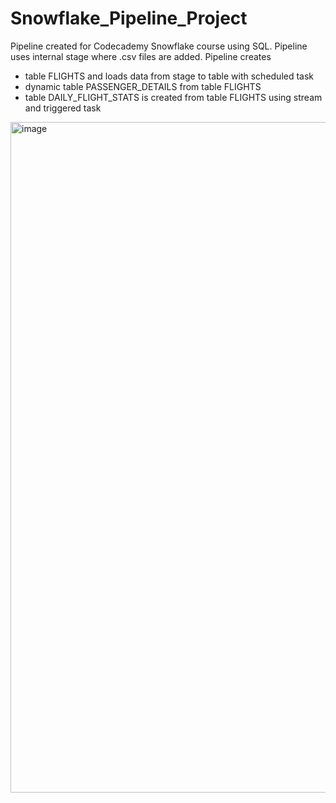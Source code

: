 # Snowflake_Pipeline_Project

Pipeline created for Codecademy Snowflake course using SQL. Pipeline uses internal stage where .csv files are added.
Pipeline creates
- table FLIGHTS and loads data from stage to table with scheduled task 
- dynamic table PASSENGER_DETAILS from table FLIGHTS
- table DAILY_FLIGHT_STATS is created from table FLIGHTS using stream and triggered task

<img width="1910" height="1073" alt="image" src="https://github.com/user-attachments/assets/0d0de537-eac8-4a83-a54e-5212b94c90bf" />
